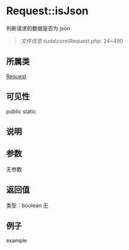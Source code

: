# Request::isJson
判断请求的数据是否为 json
> *文件信息* suda\core\Request.php: 24~490
## 所属类 

[Request](../Request.md)

## 可见性

  public  static
## 说明



## 参数

无参数

## 返回值
类型：boolean
无

## 例子

example